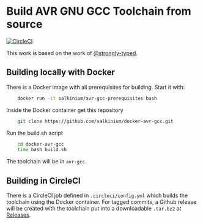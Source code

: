 # Build AVR GNU GCC Toolchain from source

[![CircleCI](https://circleci.com/gh/salkinium/docker-avr-gcc.svg?style=svg)](https://circleci.com/gh/salkinium/docker-avr-gcc)

This work is based on the work of
[@strongly-typed](https://github.com/strongly-typed/build-atmel-avr-gnu-toolchain).

## Building locally with Docker

There is a Docker image with all prerequisites for building. Start it with:

```sh
    docker run -it salkinium/avr-gcc-prerequisites bash
```

Inside the Docker container get this repository

```sh
    git clone https://github.com/salkinium/docker-avr-gcc.git
```

Run the build.sh script

```sh
    cd docker-avr-gcc
    time bash build.sh
```

The toolchain will be in `avr-gcc`.

## Building in CircleCI

There is a CircleCI job defined in `.circleci/config.yml` which builds the
toolchain using the Docker container. For tagged commits, a Github release
will be created with the toolchain put into a downloadable `.tar.bz2` at
[Releases](https://github.com/salkinium/docker-avr-gcc/releases).
